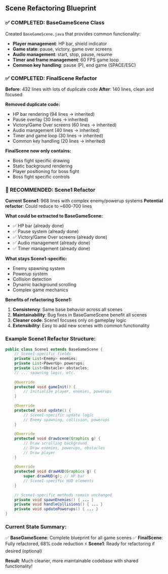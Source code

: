 ## Scene Refactoring Blueprint

### ✅ COMPLETED: BaseGameScene Class

Created `BaseGameScene.java` that provides common functionality:
- **Player management**: HP bar, shield indicator
- **Game state**: pause, victory, game over screens
- **Audio management**: start, stop, pause, resume
- **Timer and frame management**: 60 FPS game loop
- **Common key handling**: pause (P), end game (SPACE/ESC)

### ✅ COMPLETED: FinalScene Refactor

**Before**: 432 lines with lots of duplicate code
**After**: 140 lines, clean and focused

**Removed duplicate code:**
- HP bar rendering (94 lines → inherited)
- Pause overlay (30 lines → inherited)
- Victory/Game Over screens (60 lines → inherited)
- Audio management (40 lines → inherited)
- Timer and game loop (30 lines → inherited)
- Common key handling (20 lines → inherited)

**FinalScene now only contains:**
- Boss fight specific drawing
- Static background rendering
- Player positioning for boss fight
- Boss fight specific controls

### 🚧 RECOMMENDED: Scene1 Refactor

**Current Scene1**: 968 lines with complex enemy/powerup systems
**Potential refactor**: Could reduce to ~600-700 lines

**What could be extracted to BaseGameScene:**
- ✅ HP bar (already done)
- ✅ Pause system (already done)
- ✅ Victory/Game Over screens (already done)
- ✅ Audio management (already done)
- ✅ Timer management (already done)

**What stays Scene1-specific:**
- Enemy spawning system
- Powerup system
- Collision detection
- Dynamic background scrolling
- Complex game mechanics

**Benefits of refactoring Scene1:**
1. **Consistency**: Same base behavior across all scenes
2. **Maintainability**: Bug fixes in BaseGameScene benefit all scenes
3. **Cleaner code**: Scene1 focuses only on gameplay logic
4. **Extensibility**: Easy to add new scenes with common functionality

### Example Scene1 Refactor Structure:

```java
public class Scene1 extends BaseGameScene {
    // Scene1-specific fields
    private List<Enemy> enemies;
    private List<PowerUp> powerups;
    private List<Obstacle> obstacles;
    // ... spawning logic, etc.
    
    @Override
    protected void gameInit() {
        // Initialize player, enemies, powerups
    }
    
    @Override
    protected void update() {
        // Scene1-specific update logic
        // Enemy spawning, collision, powerups
    }
    
    @Override
    protected void drawScene(Graphics g) {
        // Draw scrolling background
        // Draw enemies, powerups, obstacles
        // Draw player
    }
    
    @Override
    protected void drawHUD(Graphics g) {
        super.drawHUD(g); // HP bar
        // Scene1-specific HUD elements
    }
    
    // Scene1-specific methods remain unchanged
    private void spawnEnemies() { ... }
    private void handleCollisions() { ... }
    private void updatePowerups() { ... }
}
```

### Current State Summary:

✅ **BaseGameScene**: Complete blueprint for all game scenes
✅ **FinalScene**: Fully refactored, 68% code reduction
⚡ **Scene1**: Ready for refactoring if desired (optional)

**Result**: Much cleaner, more maintainable codebase with shared functionality!
